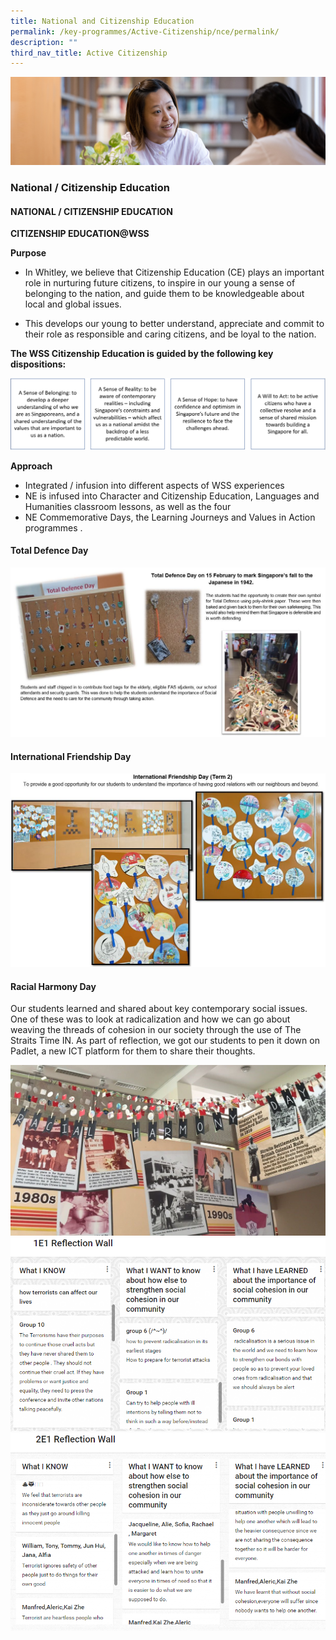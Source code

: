 ```yaml
---
title: National and Citizenship Education
permalink: /key-programmes/Active-Citizenship/nce/permalink/
description: ""
third_nav_title: Active Citizenship
---
```

![](/images/CCE.jpg)

### National / Citizenship Education

#### NATIONAL / CITIZENSHIP EDUCATION

**CITIZENSHIP EDUCATION@WSS**  
  
  
**Purpose**  

*   In Whitley, we believe that Citizenship Education (CE) plays an important role in nurturing future citizens, to inspire in our young a sense of belonging to the nation, and guide them to be knowledgeable about local and global issues.

  

*   This develops our young to better understand, appreciate and commit to their role as responsible and caring citizens, and be loyal to the nation.

  
**The WSS Citizenship Education is guided by the following key dispositions:**

![](/images/Key%20dispositions.png)

**Approach**  

*   Integrated / infusion into different aspects of WSS experiences
*   NE is infused into Character and Citizenship Education, Languages and Humanities classroom lessons, as well as the four
*   NE Commemorative Days, the Learning Journeys and Values in Action programmes .

#### Total Defence Day

![](/images/NE%20-%20Total%20Defence.jpg)

#### International Friendship Day

![](/images/NE%20-%20International%20Friendship%20Day.jpg)

#### Racial Harmony Day

Our students learned and shared about key contemporary social issues. One of these was to look at radicalization and how we can go about weaving the threads of cohesion in our society through the use of The Straits Time IN. As part of reflection, we got our students to pen it down on Padlet, a new ICT platform for them to share their thoughts.

![](/images/NE%20-%20Racial%20Harmony%20Day%201.jpg)
![](/images/NE%20-%20Racial%20Harmony%20Day%202.png)
![](/images/NE%20-%20Racial%20Harmony%20Day%203.png)